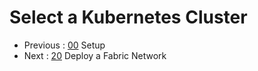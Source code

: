 # Select a Kubernetes Cluster






- Previous : [00](./docs/cloud-ready/00-setup.md) Setup
- Next : [20](./docs/cloud-ready/20-fabric.md) Deploy a Fabric Network
